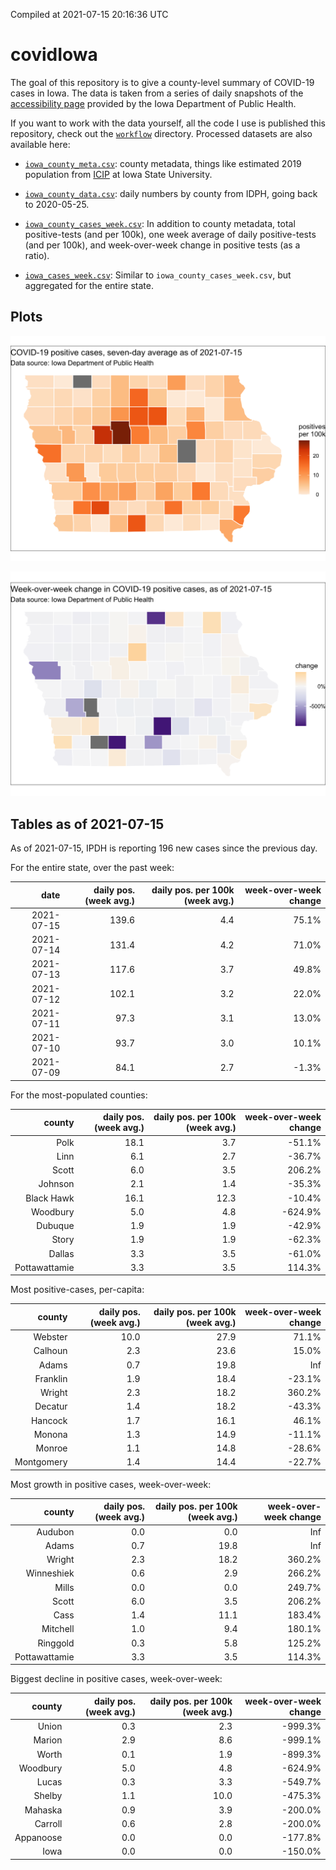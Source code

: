 Compiled at 2021-07-15 20:16:36 UTC

<!-- README.md is generated from README.Rmd. Please edit that file -->

# covidIowa

<!-- badges: start -->

<!-- badges: end -->

The goal of this repository is to give a county-level summary of
COVID-19 cases in Iowa. The data is taken from a series of daily
snapshots of the [accessibility
page](https://coronavirus.iowa.gov/pages/access) provided by the Iowa
Department of Public Health.

If you want to work with the data yourself, all the code I use is
published this repository, check out the [`workflow`](workflow)
directory. Processed datasets are also available here:

  - [`iowa_county_meta.csv`](https://raw.githubusercontent.com/ijlyttle/covidIowa/master/workflow/data/99-publish/iowa_county_meta.csv):
    county metadata, things like estimated 2019 population from
    [ICIP](https://www.icip.iastate.edu/tables/population/counties-estimates)
    at Iowa State University.

  - [`iowa_county_data.csv`](https://raw.githubusercontent.com/ijlyttle/covidIowa/master/workflow/data/99-publish/iowa_county_data.csv):
    daily numbers by county from IDPH, going back to 2020-05-25.

  - [`iowa_county_cases_week.csv`](https://raw.githubusercontent.com/ijlyttle/covidIowa/master/workflow/data/99-publish/iowa_county_data.csv):
    In addition to county metadata, total positive-tests (and per 100k),
    one week average of daily positive-tests (and per 100k), and
    week-over-week change in positive tests (as a ratio).

  - [`iowa_cases_week.csv`](https://raw.githubusercontent.com/ijlyttle/covidIowa/master/workflow/data/99-publish/iowa_cases_week.csv):
    Similar to `iowa_county_cases_week.csv`, but aggregated for the
    entire state.

## Plots

![](workflow/data/99-publish/iowa_cases.png)

![](workflow/data/99-publish/iowa_change.png)

## Tables as of 2021-07-15

As of 2021-07-15, IPDH is reporting 196 new cases since the previous
day.

For the entire state, over the past week:

|       date | daily pos. (week avg.) | daily pos. per 100k (week avg.) | week-over-week change |
| ---------: | ---------------------: | ------------------------------: | --------------------: |
| 2021-07-15 |                  139.6 |                             4.4 |                 75.1% |
| 2021-07-14 |                  131.4 |                             4.2 |                 71.0% |
| 2021-07-13 |                  117.6 |                             3.7 |                 49.8% |
| 2021-07-12 |                  102.1 |                             3.2 |                 22.0% |
| 2021-07-11 |                   97.3 |                             3.1 |                 13.0% |
| 2021-07-10 |                   93.7 |                             3.0 |                 10.1% |
| 2021-07-09 |                   84.1 |                             2.7 |                \-1.3% |

For the most-populated counties:

|        county | daily pos. (week avg.) | daily pos. per 100k (week avg.) | week-over-week change |
| ------------: | ---------------------: | ------------------------------: | --------------------: |
|          Polk |                   18.1 |                             3.7 |               \-51.1% |
|          Linn |                    6.1 |                             2.7 |               \-36.7% |
|         Scott |                    6.0 |                             3.5 |                206.2% |
|       Johnson |                    2.1 |                             1.4 |               \-35.3% |
|    Black Hawk |                   16.1 |                            12.3 |               \-10.4% |
|      Woodbury |                    5.0 |                             4.8 |              \-624.9% |
|       Dubuque |                    1.9 |                             1.9 |               \-42.9% |
|         Story |                    1.9 |                             1.9 |               \-62.3% |
|        Dallas |                    3.3 |                             3.5 |               \-61.0% |
| Pottawattamie |                    3.3 |                             3.5 |                114.3% |

Most positive-cases, per-capita:

|     county | daily pos. (week avg.) | daily pos. per 100k (week avg.) | week-over-week change |
| ---------: | ---------------------: | ------------------------------: | --------------------: |
|    Webster |                   10.0 |                            27.9 |                 71.1% |
|    Calhoun |                    2.3 |                            23.6 |                 15.0% |
|      Adams |                    0.7 |                            19.8 |                   Inf |
|   Franklin |                    1.9 |                            18.4 |               \-23.1% |
|     Wright |                    2.3 |                            18.2 |                360.2% |
|    Decatur |                    1.4 |                            18.2 |               \-43.3% |
|    Hancock |                    1.7 |                            16.1 |                 46.1% |
|     Monona |                    1.3 |                            14.9 |               \-11.1% |
|     Monroe |                    1.1 |                            14.8 |               \-28.6% |
| Montgomery |                    1.4 |                            14.4 |               \-22.7% |

Most growth in positive cases, week-over-week:

|        county | daily pos. (week avg.) | daily pos. per 100k (week avg.) | week-over-week change |
| ------------: | ---------------------: | ------------------------------: | --------------------: |
|       Audubon |                    0.0 |                             0.0 |                   Inf |
|         Adams |                    0.7 |                            19.8 |                   Inf |
|        Wright |                    2.3 |                            18.2 |                360.2% |
|    Winneshiek |                    0.6 |                             2.9 |                266.2% |
|         Mills |                    0.0 |                             0.0 |                249.7% |
|         Scott |                    6.0 |                             3.5 |                206.2% |
|          Cass |                    1.4 |                            11.1 |                183.4% |
|      Mitchell |                    1.0 |                             9.4 |                180.1% |
|      Ringgold |                    0.3 |                             5.8 |                125.2% |
| Pottawattamie |                    3.3 |                             3.5 |                114.3% |

Biggest decline in positive cases, week-over-week:

|    county | daily pos. (week avg.) | daily pos. per 100k (week avg.) | week-over-week change |
| --------: | ---------------------: | ------------------------------: | --------------------: |
|     Union |                    0.3 |                             2.3 |              \-999.3% |
|    Marion |                    2.9 |                             8.6 |              \-999.1% |
|     Worth |                    0.1 |                             1.9 |              \-899.3% |
|  Woodbury |                    5.0 |                             4.8 |              \-624.9% |
|     Lucas |                    0.3 |                             3.3 |              \-549.7% |
|    Shelby |                    1.1 |                            10.0 |              \-475.3% |
|   Mahaska |                    0.9 |                             3.9 |              \-200.0% |
|   Carroll |                    0.6 |                             2.8 |              \-200.0% |
| Appanoose |                    0.0 |                             0.0 |              \-177.8% |
|      Iowa |                    0.0 |                             0.0 |              \-150.0% |
